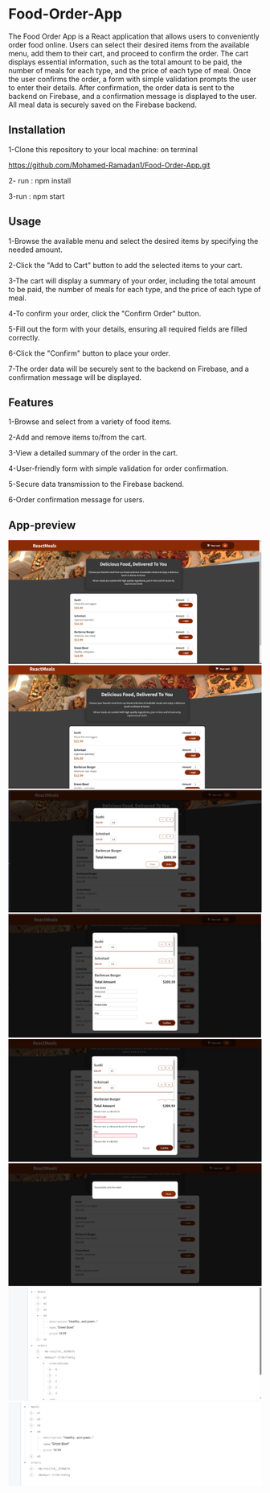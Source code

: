 # Food-Order-App

The Food Order App is a React application that allows users to conveniently order food online. Users can select their desired items from the available menu, add them to their cart, and proceed to confirm the order. The cart displays essential information, such as the total amount to be paid, the number of meals for each type, and the price of each type of meal. Once the user confirms the order, a form with simple validation prompts the user to enter their details. After confirmation, the order data is sent to the backend on Firebase, and a confirmation message is displayed to the user. All meal data is securely saved on the Firebase backend.

## Installation

1-Clone this repository to your local machine: on terminal

https://github.com/Mohamed-Ramadan1/Food-Order-App.git

2- run : npm install

3-run : npm start

## Usage

1-Browse the available menu and select the desired items by specifying the needed amount.

2-Click the "Add to Cart" button to add the selected items to your cart.

3-The cart will display a summary of your order, including the total amount to be paid, the number of meals for each type, and the price of each type of meal.

4-To confirm your order, click the "Confirm Order" button.

5-Fill out the form with your details, ensuring all required fields are filled correctly.

6-Click the "Confirm" button to place your order.

7-The order data will be securely sent to the backend on Firebase, and a confirmation message will be displayed.

## Features

1-Browse and select from a variety of food items.

2-Add and remove items to/from the cart.

3-View a detailed summary of the order in the cart.

4-User-friendly form with simple validation for order confirmation.

5-Secure data transmission to the Firebase backend.

6-Order confirmation message for users.

## App-preview

![image](./App-preview-imgaes/f1.png)
![image](./App-preview-imgaes/f2.png)
![image](./App-preview-imgaes/f3.png)
![image](./App-preview-imgaes/f4.png)
![image](./App-preview-imgaes/f5.png)
![image](./App-preview-imgaes/f6.png)
![image](./App-preview-imgaes/f7.png)
![image](./App-preview-imgaes/f8.png)

